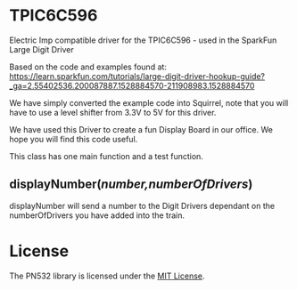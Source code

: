 # TPIC6C596
Electric Imp compatible driver for the TPIC6C596 - used in the SparkFun Large Digit Driver

Based on the code and examples found at: https://learn.sparkfun.com/tutorials/large-digit-driver-hookup-guide?_ga=2.55402536.200087887.1528884570-211908983.1528884570

We have simply converted the example code into Squirrel, note that you will have to use a level shifter from 3.3V to 5V for this driver.

We have used this Driver to create a fun Display Board in our office. We hope you will find this code useful.

This class has one main function and a test function.

## displayNumber(*number,numberOfDrivers*)

displayNumber will send a number to the Digit Drivers dependant on the numberOfDrivers you have added into the train.

# License

The PN532 library is licensed under the [MIT License](./LICENSE).